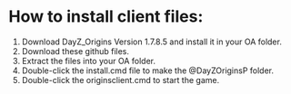 How to install client files:
===================================

1) Download DayZ_Origins Version 1.7.8.5 and install it in your OA folder.<br>
2) Download these github files.<br>
3) Extract the files into your OA folder.<br>
4) Double-click the install.cmd file to make the @DayZOriginsP folder.<br>
5) Double-click the originsclient.cmd to start the game.